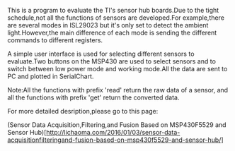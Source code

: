 This is a program to evaluate the TI's sensor hub boards.Due to the tight
schedule,not all the functions of sensors are developed.For example,there
are several modes in ISL29023 but it's only set to detect the ambient
light.However,the main difference of each mode is sending the different 
commands to different registers.
  
A simple user interface is used for selecting different sensors to
evaluate.Two buttons on the MSP430 are used to select sensors and to switch
between low power mode and working mode.All the data are sent to PC and
plotted in SerialChart.
  
Note:All the functions with prefix 'read' return the raw data of a sensor,
and all the functions with prefix 'get' return the converted data.

For more detailed desription,please go to this page:

 (Sensor Data Acquisition,Filtering,and Fusion Based on MSP430F5529 and Sensor Hub)[http://lichaoma.com/2016/01/03/sensor-data-acquisitionfilteringand-fusion-based-on-msp430f5529-and-sensor-hub/]
